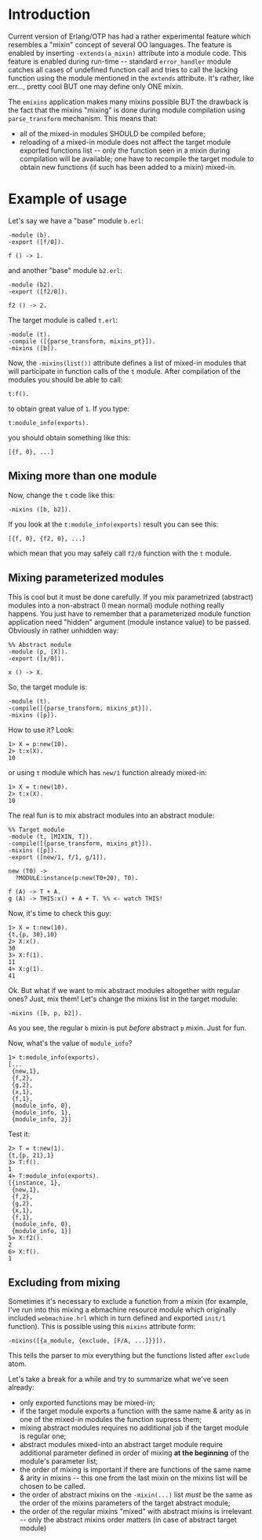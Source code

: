 Introduction
============

Current version of Erlang/OTP has had a rather experimental feature
which resembles a "mixin" concept of several OO languages. The feature
is enabled by inserting `-extends(a_mixin)` attribute into a module
code. This feature is enabled during run-time -- standard `error_handler`
module catches all cases of undefined function call and tries to call
the lacking function using the module mentioned in the `extends`
attribute. It's rather, like err..., pretty cool BUT one may define
only ONE mixin.

The `emixins` application makes many mixins possible BUT the drawback
is the fact that the mixins "mixing" is done during module compilation
using `parse_transform` mechanism. This means that:

* all of the mixed-in modules SHOULD be compiled before;
* reloading of a mixed-in module does not affect the target module
  exported functions list -- only the function seen in a mixin during
  compilation will be available; one have to recompile the target
  module to obtain new functions (if such has been added to a mixin)
  mixed-in.
  
Example of usage
================

Let's say we have a "base" module `b.erl`:

    -module (b).
    -export ([f/0]).
  
    f () -> 1.
  
and another "base" module `b2.erl`:

    -module (b2).
    -export ([f2/0]).
  
    f2 () -> 2.
  
The target module is called `t.erl`:

    -module (t).
    -compile ([{parse_transform, mixins_pt}]).
    -mixins ([b]).
  
Now, the `-mixins(list())` attribute defines a list of mixed-in
modules that will participate in function calls of the `t` module.
After compilation of the modules you should be able to call:

    t:f().
  
to obtain great value of `1`. If you type:

    t:module_info(exports).
  
you should obtain something like this:

    [{f, 0}, ...]
  
Mixing more than one module
---------------------------

Now, change the `t` code like this:

    -mixins ([b, b2]).
  
If you look at the `t:module_info(exports)` result you can see this:

    [{f, 0}, {f2, 0}, ...]
  
which mean that you may safely call `f2/0` function with the `t` module.

Mixing parameterized modules
----------------------------

This is cool but it must be done carefully. If you mix parametrized (abstract)
modules into a non-abstract (I mean normal) module nothing really
happens. You just have to remember that a parameterized module
function application need "hidden" argument (module instance value)
to be passed. Obviously in rather unhidden way:

    %% Abstract module
    -module (p, [X]).
    -export ([x/0]).
    
    x () -> X.
    
So, the target module is:

    -module (t).
    -compile([{parse_transform, mixins_pt}]).
    -mixins ([p]).
    
How to use it? Look:
    
    1> X = p:new(10).
    2> t:x(X).
    10

or using `t` module which has `new/1` function already mixed-in:

    1> X = t:new(10).
    2> t:x(X).
    10
    
The real fun is to mix abstract modules into an abstract module:

    %% Target module
    -module (t, [MIXIN, T]).
    -compile([{parse_transform, mixins_pt}]).
    -mixins ([p]).
    -export ([new/1, f/1, g/1]).
    
    new (T0) ->
      ?MODULE:instance(p:new(T0+20), T0).
      
    f (A) -> T + A.
    g (A) -> THIS:x() + A + T. %% <- watch THIS!
    
Now, it's time to check this guy:

    1> X = t:new(10).
    {t,{p, 30},10}
    2> X:x().
    30
    3> X:f(1).
    11
    4> X:g(1).
    41    

Ok. But what if we want to mix abstract modules altogether with
regular ones? Just, mix them! Let's change the mixins list in the
target module:

    -mixins ([b, p, b2]).
    
As you see, the regular `b` mixin is put *before* abstract `p`
mixin. Just for fun. 

Now, what's the value of `module_info`?

    1> t:module_info(exports).
    [... 
     {new,1},
     {f,2},
     {g,2},
     {x,1},
     {f,1},
     {module_info, 0},
     {module_info, 1},
     {module_info, 2}]

Test it:

    2> T = t:new(1).
    {t,{p, 21},1}
    3> T:f().
    1
    4> T:module_info(exports).
    [{instance, 1},
     {new,1},
     {f,2},
     {g,2},
     {x,1},
     {f,1},
     {module_info, 0},
     {module_info, 1}]
    5> X:f2().
    2
    6> X:f().
    1
    
Excluding from mixing
---------------------

Sometimes it's necessary to exclude a function from a mixin (for example, I've run
into this mixing a ebmachine resource module which originally included `webmachine.hrl` which
in turn defined and exported `init/1` function). This is possible using this `mixins` attribute
form:

    -mixins([{a_module, {exclude, [F/A, ...]}}]).

This tells the parser to mix everything but the functions listed after `exclude` atom.

Let's take a break for a while and try to summarize what we've seen
already:

* only exported functions may be mixed-in;
* if the target module exports a function with the same name & arity
  as in one of the mixed-in modules the function supress them;
* mixing abstract modules requires no additional job if the target
  module is regular one;
* abstract modules mixed-into an abstract target module require
  additional parameter defined in order of mixing **at the beginning**
  of the module's parameter list;
* the order of mixing is important if there are functions of the same
  name & arity in mixins -- this one from the last mixin on the mixins
  list will be chosen to be called.
* the order of abstract mixins on the `-mixin(...)` list *must* be the
  same as the order of the mixins parameters of the target abstract
  module;
* the order of the regular mixins "mixed" with abstract mixins is
  irrelevant -- only the abstract mixins order matters (in case of
  abstract target module)
